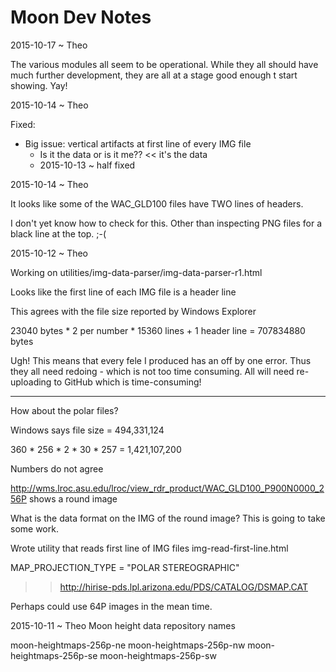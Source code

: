Moon Dev Notes
===


2015-10-17 ~ Theo

The various modules all seem to be operational.
While they all should have much further development, they are all at a stage good enough t start showing.
Yay!


2015-10-14 ~ Theo

Fixed:

* Big issue: vertical artifacts at first line of every IMG file
	* Is it the data or is it me??  << it's the data
	* 2015-10-13 ~ half fixed


2015-10-14 ~ Theo

It looks like some of the WAC_GLD100 files have TWO lines of headers.

I don't yet know how to check for this. Other than inspecting PNG files for a black line at the top. ;-(
 

2015-10-12 ~ Theo

Working on utilities/img-data-parser/img-data-parser-r1.html

Looks like the first line of each IMG file is a header line

This agrees with the file size reported by Windows Explorer

23040 bytes * 2 per number * 15360 lines  + 1 header line = 707834880 bytes

Ugh! This means that every fele I produced has an off by one error. Thus they all need redoing - which is not too time consuming. 
All will need re-uploading to GitHub which is time-consuming!


***

How about the polar files?

Windows says file size = 494,331,124

360 * 256 * 2 * 30 * 257 = 1,421,107,200

Numbers do not agree

http://wms.lroc.asu.edu/lroc/view_rdr_product/WAC_GLD100_P900N0000_256P shows a round image

What is the data format on the IMG of the round image? This is going to take some work.

Wrote utility that reads first line of IMG files img-read-first-line.html

MAP_PROJECTION_TYPE = "POLAR STEREOGRAPHIC"

>> http://hirise-pds.lpl.arizona.edu/PDS/CATALOG/DSMAP.CAT



Perhaps could use 64P images in the mean time.


2015-10-11 ~ Theo
Moon height data repository names

moon-heightmaps-256p-ne
moon-heightmaps-256p-nw
moon-heightmaps-256p-se
moon-heightmaps-256p-sw
